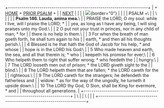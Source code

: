 +-----------------------------------------------------------------------+
| \+ [HOME](../index.html) + [PRIOR PSALM](Ps145.html) +                |
| [NEXT](Ps147.html)                                                    |
|                                                                       |
| ![](http://stats.superstats.com/b/ss/DAVIDMCMANNES/1){border="0"}     |
|                                                                       |
| PSALM +\                                                              |
| \                                                                     |
|                                                                       |
| **Psalm 146. Lauda, anima mea.**\                                     |
| PRAISE the LORD, O my soul: while I live, will I praise the LORD; \*  |
| yea, as long as I have any being, I will sing praises unto my God.\   |
| 2 O put not your trust in princes, nor in any child of man; \* for    |
| there is no help in them.\                                            |
| 3 For when the breath of man goeth forth, he shall turn again to his  |
| earth, \* and then all his thoughts perish.\                          |
| 4 Blessed is he that hath the God of Jacob for his help, \* and whose |
| hope is in the LORD his God:\                                         |
| 5 Who made heaven and earth, the sea, and all that therein is; \* who |
| keepeth his promise for ever;\                                        |
| 6 Who helpeth them to right that suffer wrong; \* who feedeth the     |
| hungry.\                                                              |
| 7 The LORD looseth men out of prison; \* the LORD giveth sight to the |
| blind.\                                                               |
| 8 The LORD helpeth them that are fallen; \* the LORD careth for the   |
| righteous.\                                                           |
| 9 The LORD careth for the strangers; he defendeth the fatherless and  |
| widow: \* as for the way of the ungodly, he turneth it upside down.\  |
| 10 The LORD thy God, O Sion, shall be King for evermore, \* and       |
| throughout all generations.                                           |
+-----------------------------------------------------------------------+
| \                                                                     |
| \                                                                     |
| [](http://www.episcopalnet.org/DBS/DOR.html)                          |
+-----------------------------------------------------------------------+
